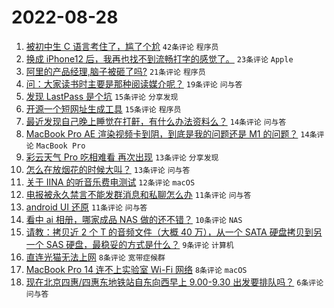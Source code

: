 # 2022-08-28

1. [被初中生 C 语言考住了，尴了个尬](https://www.v2ex.com/t/875942) `42条评论` `程序员`
1. [换成 iPhone12 后，我再也找不到流畅打字的感觉了。](https://www.v2ex.com/t/875954) `23条评论` `Apple`
1. [阿里的产品经理,脑子被砸了吗?](https://www.v2ex.com/t/875957) `21条评论` `程序员`
1. [问：大家读书时主要是那种阅读媒介呢？](https://www.v2ex.com/t/875948) `19条评论` `问与答`
1. [发现 LastPass 是个坑](https://www.v2ex.com/t/875964) `15条评论` `分享发现`
1. [开源一个短网址生成工具](https://www.v2ex.com/t/875924) `15条评论` `程序员`
1. [最近发现自己晚上睡觉在打鼾，有什么办法资料么？](https://www.v2ex.com/t/875945) `14条评论` `问与答`
1. [MacBook Pro AE 渲染视频卡到阴，到底是我的问题还是 M1 的问题？](https://www.v2ex.com/t/875932) `14条评论` `MacBook Pro`
1. [彩云天气 Pro 吃相难看 再次出现](https://www.v2ex.com/t/875963) `13条评论` `分享发现`
1. [怎么在放烟花的时候大叫？](https://www.v2ex.com/t/875930) `13条评论` `问与答`
1. [关于 IINA 的听音乐费电测试](https://www.v2ex.com/t/875926) `12条评论` `macOS`
1. [电报被永久禁言不能发群消息和私聊怎么办](https://www.v2ex.com/t/875938) `11条评论` `问与答`
1. [android UI 还原](https://www.v2ex.com/t/875925) `11条评论` `问与答`
1. [看中 ai 相册，哪家成品 NAS 做的还不错？](https://www.v2ex.com/t/875949) `10条评论` `NAS`
1. [请教：拷贝近 2 个 T 的音频文件（大概 40 万），从一个 SATA 硬盘拷贝到另一个 SAS 硬盘，最稳妥的方式是什么？](https://www.v2ex.com/t/875960) `9条评论` `计算机`
1. [直连光猫无法上网](https://www.v2ex.com/t/875937) `8条评论` `宽带症候群`
1. [MacBook Pro 14 连不上实验室 Wi-Fi 网络](https://www.v2ex.com/t/875931) `8条评论` `macOS`
1. [现在北京四惠/四惠东地铁站自东向西早上 9.00-9.30 出发要排队吗？](https://www.v2ex.com/t/875919) `6条评论` `问与答`
